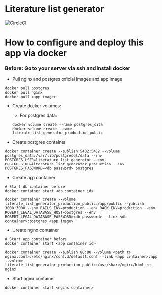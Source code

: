 # Literature list generator

[![CircleCI](https://circleci.com/gh/woarewe/literature-list-generator.svg?style=svg)](https://circleci.com/gh/woarewe/literature-list-generator)

# How to configure and deploy this app via docker
### Before: Go to your server via ssh and install docker

- Pull nginx and postgres official images and app image

```shell
docker pull postgres
docker pull nginx
docker pull <app image>
```

- Create docker volumes:
  - For postgres data:
  ```shell
  docker volume create --name postgres_data
  docker volume create --name literate_list_generator_production_public
  ```
  
- Create postgres container

```shell
docker container create --publish 5432:5432 --volume postgres_data:/var/lib/postgresql/data --env POSTGRES_USER=literature_list_generator --env POSTGRES_DB=literature_list_generator_production --env POSTGRES_PASSWORD=<db password> postgres
```

- Create app container

```shell
# Start db container before
docker container start <db container id>

docker container create --volume literate_list_generator_production_public:/app/public --publish 3000:3000 --env RAILS_ENV=production --env RACK_ENV=production --env ROBERT_LEGAL_DATABASE_HOST=postgres --env ROBERT_LEGAL_DATABASE_PASSWORD=<db password> --link <db container>:postgres <app image>
```

- Create nginx container 

```shell
# Start app container before
docker container start <app container id>

docker container create --publish 80:80 --volume <path to nginx.conf>:/etc/nginx/conf.d/default.conf --link <app container>:app --volume literate_list_generator_production_public:/usr/share/nginx/html:ro nginx
```

- Start nginx container

```shell
docker container start <nginx container>
```
